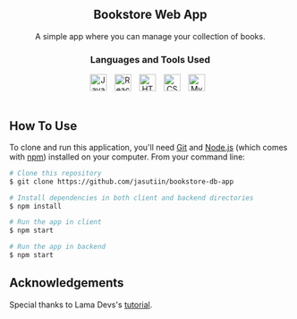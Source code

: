 <div align="center">
  <h2>Bookstore Web App</h2>
  <p>A simple app where you can manage your collection of books.</p>
</div>

<!---
<p align="center">
  <img src="https://github.com/jasutiin/guess-the-number-app/blob/main/assets/images/app_preview.gif" alt="screenshot" width="200">
</p>
--->

<div align="center">
<h3>Languages and Tools Used</h3>
<a href="https://www.javascript.com/" target="blank"><img alt="Javascript" width="30px" style="padding-right:10px;" src="https://cdn.jsdelivr.net/gh/devicons/devicon/icons/javascript/javascript-original.svg" /></a>
<a href="https://react.dev/" target="blank"><img alt="React" width="30px" style="padding-right:10px;" src="https://cdn.jsdelivr.net/gh/devicons/devicon/icons/react/react-original.svg" /></a>
<a href="https://html.spec.whatwg.org/multipage/" target="blank"><img alt="HTML" width="30px" style="padding-right:10px;" src="https://cdn.jsdelivr.net/gh/devicons/devicon/icons/html5/html5-plain.svg" /></a>
<a href="https://github.com/jasutiin"><img alt="CSS" width="30px" style="padding-right:10px;" src="https://cdn.jsdelivr.net/gh/devicons/devicon/icons/css3/css3-plain.svg" /></a>
<a href="https://www.mysql.com/" target="blank"><img alt="MySQL" width="30px" style="padding-right:10px;" src="https://cdn.jsdelivr.net/gh/devicons/devicon/icons/mysql/mysql-original-wordmark.svg" /></a>
</div>
<br>


## How To Use

To clone and run this application, you'll need [Git](https://git-scm.com) and [Node.js](https://nodejs.org/en/download/) (which comes with [npm](http://npmjs.com)) installed on your computer. From your command line:

```bash
# Clone this repository
$ git clone https://github.com/jasutiin/bookstore-db-app

# Install dependencies in both client and backend directories
$ npm install

# Run the app in client
$ npm start

# Run the app in backend
$ npm start
```

<h2>Acknowledgements</h2>
<p>Special thanks to Lama Devs's <a href="https://youtu.be/fPuLnzSjPLE?si=u34_Z7F6-cUKkl2K" alt="youtube link" target="blank">tutorial</a>.</p>


